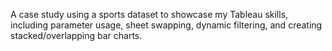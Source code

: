 A case study using a sports dataset to showcase my Tableau skills, including parameter usage, sheet swapping, dynamic filtering, and creating stacked/overlapping bar charts.
